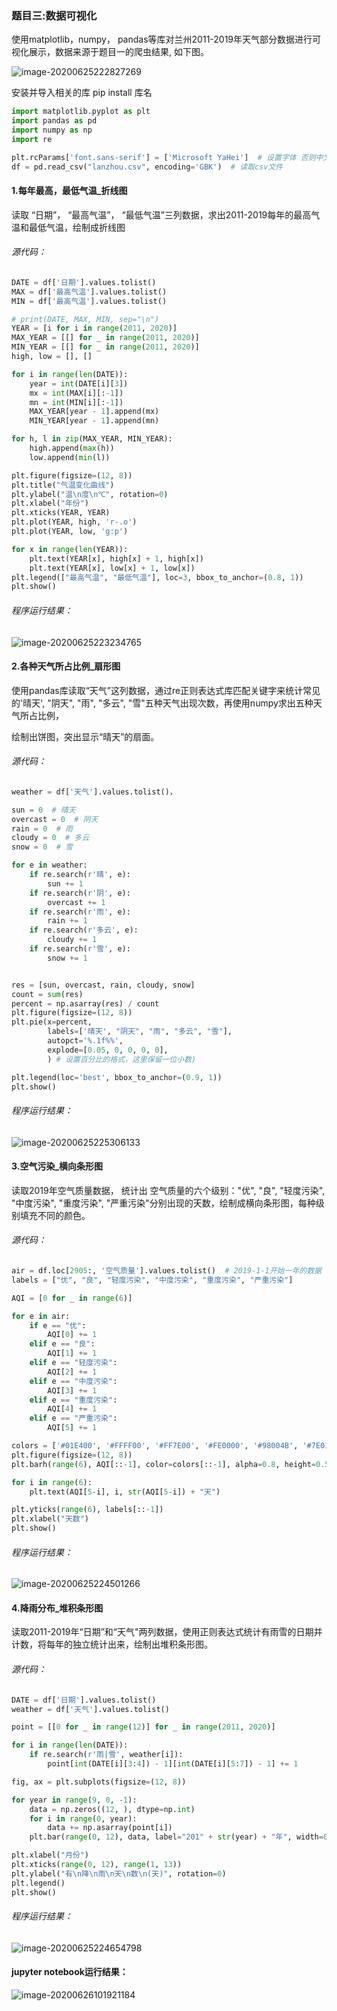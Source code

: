 ### 题目三:数据可视化

使用matplotlib，numpy， pandas等库对兰州2011-2019年天气部分数据进行可视化展示，数据来源于题目一的爬虫结果, 如下图。

![image-20200625222827269](README.assets/image-20200625222827269.png)

安装并导入相关的库   pip install 库名

```python
import matplotlib.pyplot as plt
import pandas as pd
import numpy as np
import re

plt.rcParams['font.sans-serif'] = ['Microsoft YaHei']  # 设置字体 否则中文显示异常
df = pd.read_csv("lanzhou.csv", encoding='GBK')  # 读取csv文件
```



#### 1.每年最高，最低气温_折线图

读取 “日期”， “最高气温”， “最低气温”三列数据，求出2011-2019每年的最高气温和最低气温，绘制成折线图

###### 源代码：

```python
DATE = df['日期'].values.tolist()
MAX = df['最高气温'].values.tolist()
MIN = df['最高气温'].values.tolist()

# print(DATE, MAX, MIN, sep="\n")
YEAR = [i for i in range(2011, 2020)]
MAX_YEAR = [[] for _ in range(2011, 2020)]
MIN_YEAR = [[] for _ in range(2011, 2020)]
high, low = [], []

for i in range(len(DATE)):
    year = int(DATE[i][3])
    mx = int(MAX[i][:-1])
    mn = int(MIN[i][:-1])
    MAX_YEAR[year - 1].append(mx)
    MIN_YEAR[year - 1].append(mn)

for h, l in zip(MAX_YEAR, MIN_YEAR):
    high.append(max(h))
    low.append(min(l))

plt.figure(figsize=(12, 8))
plt.title("气温变化曲线")
plt.ylabel("温\n度\n℃", rotation=0)
plt.xlabel("年份")
plt.xticks(YEAR, YEAR)
plt.plot(YEAR, high, 'r-.o')
plt.plot(YEAR, low, 'g:p')

for x in range(len(YEAR)):
    plt.text(YEAR[x], high[x] + 1, high[x])
    plt.text(YEAR[x], low[x] + 1, low[x])
plt.legend(["最高气温", "最低气温"], loc=3, bbox_to_anchor=(0.8, 1))
plt.show()
```

###### 程序运行结果：

![image-20200625223234765](README.assets/image-20200625223234765.png)

#### 2.各种天气所占比例_扇形图

使用pandas库读取“天气”这列数据，通过re正则表达式库匹配关键字来统计常见的'晴天', "阴天", "雨", "多云", "雪"五种天气出现次数，再使用numpy求出五种天气所占比例，

绘制出饼图，突出显示“晴天”的扇面。

###### 源代码：

```python
weather = df['天气'].values.tolist()，

sun = 0  # 晴天
overcast = 0  # 阴天
rain = 0  # 雨
cloudy = 0  # 多云
snow = 0  # 雪

for e in weather:
    if re.search(r'晴', e):
        sun += 1
    if re.search(r'阴', e):
        overcast += 1
    if re.search(r'雨', e):
        rain += 1
    if re.search(r'多云', e):
        cloudy += 1
    if re.search(r'雪', e):
        snow += 1


res = [sun, overcast, rain, cloudy, snow]
count = sum(res)
percent = np.asarray(res) / count
plt.figure(figsize=(12, 8))
plt.pie(x=percent,
        labels=['晴天', "阴天", "雨", "多云", "雪"],
        autopct='%.1f%%',
        explode=[0.05, 0, 0, 0, 0],
        ) # 设置百分比的格式，这里保留一位小数)

plt.legend(loc='best', bbox_to_anchor=(0.9, 1))
plt.show()
```

###### 程序运行结果：

![image-20200625225306133](README.assets/image-20200625225306133.png)

#### 3.空气污染_横向条形图

读取2019年空气质量数据， 统计出 空气质量的六个级别："优", "良", "轻度污染", "中度污染", "重度污染", "严重污染"分别出现的天数，绘制成横向条形图，每种级别填充不同的颜色。

###### 源代码：

```python
air = df.loc[2905:, '空气质量'].values.tolist()  # 2019-1-1开始一年的数据
labels = ["优", "良", "轻度污染", "中度污染", "重度污染", "严重污染"]

AQI = [0 for _ in range(6)]

for e in air:
    if e == "优":
        AQI[0] += 1
    elif e == "良":
        AQI[1] += 1
    elif e == "轻度污染":
        AQI[2] += 1
    elif e == "中度污染":
        AQI[3] += 1
    elif e == "重度污染":
        AQI[4] += 1
    elif e == "严重污染":
        AQI[5] += 1

colors = ['#01E400', '#FFFF00', '#FF7E00', '#FE0000', '#98004B', '#7E0123']
plt.figure(figsize=(12, 8))
plt.barh(range(6), AQI[::-1], color=colors[::-1], alpha=0.8, height=0.5)

for i in range(6):
    plt.text(AQI[5-i], i, str(AQI[5-i]) + "天")

plt.yticks(range(6), labels[::-1])
plt.xlabel("天数")
plt.show()
```

###### 程序运行结果：

![image-20200625224501266](README.assets/image-20200625224501266.png)

#### 4.降雨分布_堆积条形图

读取2011-2019年“日期”和“天气"两列数据，使用正则表达式统计有雨雪的日期并计数，将每年的独立统计出来，绘制出堆积条形图。

###### 源代码：

```python
DATE = df['日期'].values.tolist()
weather = df['天气'].values.tolist()

point = [[0 for _ in range(12)] for _ in range(2011, 2020)]

for i in range(len(DATE)):
    if re.search(r'雨|雪', weather[i]):
        point[int(DATE[i][3:4]) - 1][int(DATE[i][5:7]) - 1] += 1

fig, ax = plt.subplots(figsize=(12, 8))

for year in range(9, 0, -1):
    data = np.zeros((12, ), dtype=np.int)
    for i in range(0, year):
        data += np.asarray(point[i])
    plt.bar(range(0, 12), data, label="201" + str(year) + "年", width=0.5)

plt.xlabel("月份")
plt.xticks(range(0, 12), range(1, 13))
plt.ylabel("有\n降\n雨\n天\n数\n(天)", rotation=0)
plt.legend()
plt.show()
```

###### 程序运行结果：

![image-20200625224654798](README.assets/image-20200625224654798.png)

#### jupyter notebook运行结果：

![image-20200626101921184](README.assets/image-20200626101921184.png)